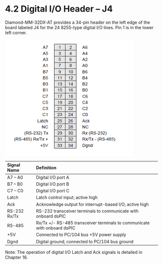 # 4.2 Digital I/O Header – J4

Diamond-MM-32DX-AT provides a 34-pin header on the left edge of the board labeled J4 for the 24 8255-type digital I/O lines. Pin 1 is in the lower left corner.

![J4: Digital I/O Header](../../../.gitbook/assets/j4.png)

| Signal Name | Definition |
| :--- | :--- |
| A7 – A0 | Digital I/O port A |
| B7 – B0 | Digital I/O port B |
| C7 – C0 | Digital I/O port C |
| Latch | Latch control input; active high |
| Ack | Acknowledge output for interrupt-based I/O; active high |
| RS-232 Rx/Tx | RS-232 transceiver terminals to communicate with onboard dsPIC |
| RS-485  | Rx/Tx +/- RS-485 transceiver terminals to communicate with onboard dsPIC |
| +5V  | Connected to PC/104 bus +5V power supply |
| Dgnd  | Digital ground; connected to PC/104 bus ground |

Note: The operation of digital I/O Latch and Ack signals is detailed in Chapter 16.

